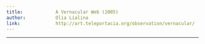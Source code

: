 ```yaml
---
title:            A Vernacular Web (2005)
author:           Olia Lialina
link:             http://art.teleportacia.org/observation/vernacular/
---
```

---
